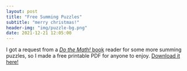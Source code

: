 ```yaml
---
layout: post
title: "Free Summing Puzzles"
subtitle: "merry christmas!"
header-img: "img/puzzle-bg.png"
date: 2021-12-21 12:05:00
---
```


I got a request from a [*Do the Math!* book](/puzzles/books/) reader
for some more summing puzzles, so I made a free printable PDF for anyone
to enjoy. [Download it here!](img/20211221/summing-puzzles.pdf)
